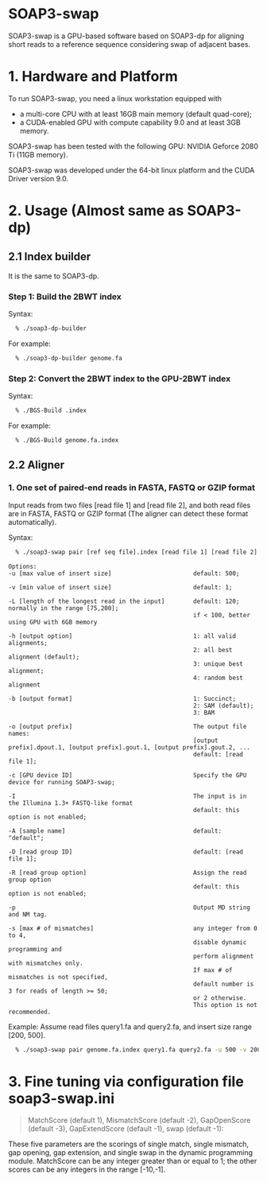 # SOAP3-swap

SOAP3-swap is a GPU-based software based on SOAP3-dp for aligning short reads to a reference sequence considering swap of adjacent bases.

# <a name="Section1"></a>1. Hardware and Platform

To run SOAP3-swap, you need a linux workstation equipped with

  * a multi-core CPU with at least 16GB main memory (default quad-core);
  * a CUDA-enabled GPU with compute capability 9.0 and at least 3GB memory.

SOAP3-swap has been tested with the following GPU: NVIDIA Geforce 2080 Ti (11GB memory).

SOAP3-swap was developed under the 64-bit linux platform and the CUDA Driver version 9.0.

# <a name="Section2"></a>2. Usage (Almost same as SOAP3-dp)

## <a name="Section2.1"></a>2.1 Index builder

It is the same to SOAP3-dp.

### Step 1: Build the 2BWT index

Syntax:

```bash
  % ./soap3-dp-builder
```

For example:

```bash
  % ./soap3-dp-builder genome.fa
```

### Step 2: Convert the 2BWT index to the GPU-2BWT index

Syntax:

```bash
  % ./BGS-Build .index
```

For example:

```bash
  % ./BGS-Build genome.fa.index
```

## <a name="Section2.2"></a>2.2 Aligner

### <a name="pair"></a>1. One set of paired-end reads in FASTA, FASTQ or GZIP format

Input reads from two files [read file 1] and [read file 2], and both read files are in FASTA, FASTQ or GZIP format (The aligner can detect these format automatically).

Syntax:

```bash
  % ./soap3-swap pair [ref seq file].index [read file 1] [read file 2] [options]
```

```
Options:
-u [max value of insert size]	                    default: 500;
 	 
-v [min value of insert size]	                    default: 1;
 	 
-L [length of the longest read in the input]	    default: 120; normally in the range [75,200];
 	                                                if < 100, better using GPU with 6GB memory
 	 
-h [output option]	                                1: all valid alignments;
 	                                                2: all best alignment (default);
 	                                                3: unique best alignment;
 	                                                4: random best alignment
 	 
-b [output format]	                                1: Succinct;
 	                                                2: SAM (default);
 	                                                3: BAM
 	 
-o [output prefix]	                                The output file names:
 	                                                [output prefix].dpout.1, [output prefix].gout.1, [output prefix].gout.2, ...
 	                                                default: [read file 1];
 	 
-c [GPU device ID]	                                Specify the GPU device for running SOAP3-swap;
 	 
-I	                                                The input is in the Illumina 1.3+ FASTQ-like format
 	                                                default: this option is not enabled;
 	 
-A [sample name]	                                default: "default";
 	 
-D [read group ID]	                                default: [read file 1];
 	 
-R [read group option]	                            Assign the read group option
 	                                                default: this option is not enabled;

-p                                                  Output MD string and NM tag.
 	 
-s [max # of mismatches]	                        any integer from 0 to 4,
 	                                                disable dynamic programming and
 	                                                perform alignment with mismatches only.
 	                                                If max # of mismatches is not specified,
 	                                                default number is 3 for reads of length >= 50;
 	                                                or 2 otherwise.
 	                                                This option is not recommended.
```

Example: Assume read files query1.fa and query2.fa, and insert size range [200, 500].

```bash
  % ./soap3-swap pair genome.fa.index query1.fa query2.fa -u 500 -v 200
```

# <a name="Section4"></a>3. Fine tuning via configuration file soap3-swap.ini

> MatchScore (default 1), MismatchScore (default -2), GapOpenScore (default -3), GapExtendScore (default -1), swap (default -1):

These five parameters are the scorings of single match, single mismatch, gap opening, gap extension, and single swap in the dynamic programming module. MatchScore can be any integer greater than or equal to 1; the other scores can be any integers in the range [-10,-1].
